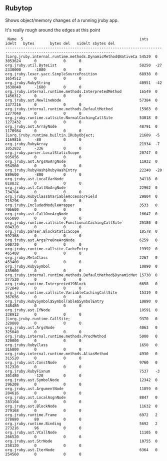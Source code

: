Rubytop
-------

Shows object/memory changes of a running jruby app.

It's really rough around the edges at this point

	 Name  5                                                    ints   idelt   bytes       bytes del   sidelt sbytes del
	-----------------------------------------------------------------------------------------------------------------------
	[Lorg.jruby.internal.runtime.methods.DynamicMethod$NativeCa 54529  0      3053624      0            0      0
	org.jruby.util.ByteList                                     58250  -27    2330000      -1080        0      0
	org.jruby.lexer.yacc.SimpleSourcePosition                   68938  0      1654512      0            0      0
	org.jruby.RubyString                                        40951  -42    1638040      -1680        0      0
	org.jruby.internal.runtime.methods.InterpretedMethod        16549  0      1456312      0            0      0
	org.jruby.ast.NewlineNode                                   57384  0      1377216      0            0      0
	org.jruby.internal.runtime.methods.DefaultMethod            15963  0      1277040      0            0      0
	org.jruby.runtime.callsite.NormalCachingCallSite            53018  0      1272432      0            0      0
	org.jruby.ast.ArrayNode                                     48791  0      1170984      0            0      0
	[Lorg.jruby.runtime.builtin.IRubyObject;                    21609  -5     1169816      -80          0      0
	org.jruby.RubyArray                                         21934  -7     1052832      -336         0      0
	org.jruby.parser.LocalStaticScope                           20747  0      995856       0            0      0
	org.jruby.ast.ArgsNoArgNode                                 11932  0      954560       0            0      0
	org.jruby.RubyHash$RubyHashEntry                            22240  -20    889600       -800         0      0
	org.jruby.ast.LocalVarNode                                  34118  0      818832       0            0      0
	org.jruby.ast.CallNoArgNode                                 22962  0      734784       0            0      0
	org.jruby.RubyClass$VariableAccessorField                   29804  0      715296       0            0      0
	org.jruby.IncludedModuleWrapper                             3533   0      706600       0            0      0
	org.jruby.ast.CallOneArgNode                                16647  0      665880       0            0      0
	org.jruby.runtime.callsite.FunctionalCachingCallSite        25180  0      604320       0            0      0
	org.jruby.parser.BlockStaticScope                           10578  0      592368       0            0      0
	org.jruby.ast.ArgsPreOneArgNode                             6259   0      500720       0            0      0
	org.jruby.runtime.callsite.CacheEntry                       19392  0      465408       0            0      0
	org.jruby.MetaClass                                         2267   0      453400       0            0      0
	org.jruby.RubySymbol                                        10890  0      435600       0            0      0
	org.jruby.internal.runtime.methods.DefaultMethod$DynamicMet 15730  0      377520       0            0      0
	org.jruby.runtime.Interpreted19Block                        6658   0      372848       0            0      0
	org.jruby.runtime.callsite.VariableCachingCallSite          15319  0      367656       0            0      0
	org.jruby.RubySymbol$SymbolTable$SymbolEntry                10890  0      348480       0            0      0
	org.jruby.ast.IfNode                                        10591  0      338912       0            0      0
	[Lorg.jruby.runtime.CallSite;                               9370   0      328888       0            0      0
	org.jruby.ast.ArgsNode                                      4063   0      325040       0            0      0
	org.jruby.internal.runtime.methods.ProcMethod               5000   0      320000       0            0      0
	org.jruby.RubyClass                                         1650   0      316800       0            0      0
	org.jruby.internal.runtime.methods.AliasMethod              4930   0      315520       0            0      0
	org.jruby.ast.ConstNode                                     9760   0      312320       0            0      0
	org.jruby.RubyFixnum                                        7537   -3     301480       -120         0      0
	org.jruby.ast.SymbolNode                                    12342  0      296208       0            0      0
	org.jruby.ast.ArgumentNode                                  11859  0      284616       0            0      0
	org.jruby.ast.LocalAsgnNode                                 8847   0      283104       0            0      0
	org.jruby.ast.BlockNode                                     11632  0      279168       0            0      0
	org.jruby.runtime.Frame                                     6972   2      278880       80           0      0
	org.jruby.runtime.Binding                                   5692   2      273216       96           0      0
	org.jruby.ast.VCallNode                                     11105  0      266520       0            0      0
	org.jruby.ast.StrNode                                       10755  0      258120       0            0      0
	org.jruby.ast.IterNode                                      6364   0      254560       0            0      0
